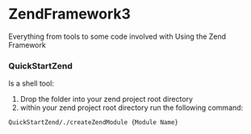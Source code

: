 # ZendFramework3
Everything from tools to some code involved with Using the Zend Framework

### QuickStartZend
Is a shell tool:
1. Drop the folder into your zend project root directory
2. within your zend project root directory run the following command:
```
QuickStartZend/./createZendModule {Module Name}
```
